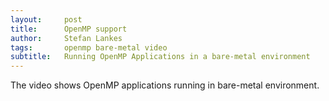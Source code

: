 ```yaml
---
layout:     post
title:      OpenMP support
author:     Stefan Lankes
tags: 	    openmp bare-metal video
subtitle:   Running OpenMP Applications in a bare-metal environment
---
```


The video shows OpenMP applications running in bare-metal environment.

<div style="width:100%; margin:0; auto" align="center">
<script type="text/javascript" src="https://asciinema.org/a/06yk7ltvvos9l626ut6xk9h7b.js" id="asciicast-06yk7ltvvos9l626ut6xk9h7b" async=""></script>
</div>
